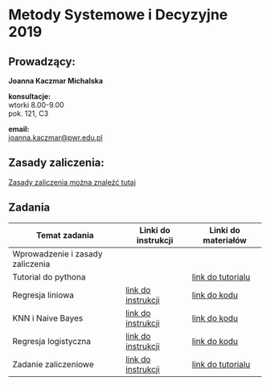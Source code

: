 # Metody Systemowe i Decyzyjne 2019


## Prowadzący:
**Joanna Kaczmar Michalska**

**konsultacje:**  
wtorki 8.00-9.00  
pok. 121, C3  

**email:**  
joanna.kaczmar@pwr.edu.pl  


## Zasady zaliczenia:
[Zasady zaliczenia można znaleźć tutaj](https://github.com/asiakaczmar/asiakaczmar.github.io/blob/master/zasady_zaliczenia_msid_2019.pdf)

## Zadania


Temat zadania | Linki do instrukcji | Linki do materiałów
------------ | ------------- | -------------
Wprowadzenie i zasady zaliczenia | |
Tutorial do pythona | | [link do tutorialu](https://github.com/asiakaczmar/asiakaczmar.github.io/blob/master/python_wstep.ipynb)
Regresja liniowa | [link do instrukcji](https://github.com/asiakaczmar/asiakaczmar.github.io/blob/master/01_zad.pdf) | [link do kodu](https://github.com/asiakaczmar/asiakaczmar.github.io/tree/master/zadanie1)
KNN i Naive Bayes | [link do instrukcji](https://github.com/asiakaczmar/asiakaczmar.github.io/blob/master/02_zad.pdf) | [link do kodu](https://github.com/asiakaczmar/asiakaczmar.github.io/tree/master/zadanie2)
Regresja logistyczna | [link do instrukcji]() | [link do kodu]()
Zadanie zaliczeniowe | [link do instrukcji]() | [link do tutorialu]()
 
